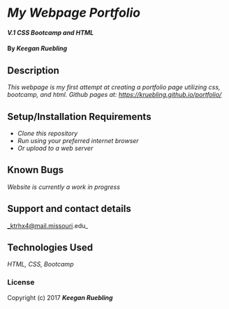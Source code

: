 # _My Webpage Portfolio_

#### _V.1 CSS Bootcamp and HTML_

#### By _**Keegan Ruebling**_

## Description

_This webpage is my first attempt at creating a portfolio page utilizing css, bootcamp, and html._
_Github pages at: https://kruebling.github.io/portfolio/_

## Setup/Installation Requirements

* _Clone this repository_
* _Run using your preferred internet browser_
* _Or upload to a web server_

## Known Bugs

_Website is currently a work in progress_

## Support and contact details

_ktrhx4@mail.missouri.edu_

## Technologies Used

_HTML, CSS, Bootcamp_

### License

Copyright (c) 2017 **_Keegan Ruebling_**
